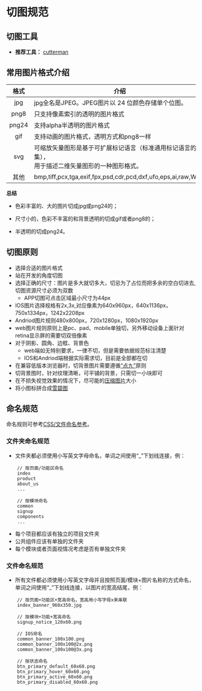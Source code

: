 # 切图规范

## 切图工具
- **推荐工具：** [cutterman](http://www.cutterman.cn/zh/cutterman)

## 常用图片格式介绍
| 格式      |    介绍 |
| :--------: | --------|
| jpg  | jpg全名是JPEG。JPEG图片以 24 位颜色存储单个位图。 |
| png8  | 只支持像素索引的透明的图片格式 |
| png24  | 支持alpha半透明的图片格式 |
| gif  | 支持动画的图片格式，透明方式和png8一样 |
| svg  | 可缩放矢量图形是基于可扩展标记语言（标准通用标记语言的子集），<br>用于描述二维矢量图形的一种图形格式。 |
| 其他  | bmp,tiff,pcx,tga,exif,fpx,psd,cdr,pcd,dxf,ufo,eps,ai,raw,WMF |

**总结**
* 色彩丰富的、大的图片切成jpg或png24的；

* 尺寸小的，色彩不丰富的和背景透明的切成gif或者png8的；

* 半透明的切成png24。 

## 切图原则
- 选择合适的图片格式
- 站在开发的角度切图
- 选择正确的尺寸：图片是多大就切多大，切忌为了占位而把多余的空白切进去,切图资源尺寸必须为双数
    - APP切图可点击区域最小尺寸为44px
- IOS图片选择规格有2x,3x,对应像素为640x960px，640x1136px，750x1334px，1242x2208px
- Andriod图片规则480x800px，720x1280px，1080x1920px
- web图片规则原则上是pc、pad、mobile单独切，另外移动设备上面针对retina显示屏的需要切双倍像素
- 对于阴影、圆角、边框、背景色
    + web端如无特别要求，一律不切，但是需要依据规范标注清楚
    + IOS和Andriod端根据实际需求切，目前是全部都在切
- 在兼容低版本浏览器时，切背景图片需要遵循[“点九”](https://www.baidu.com/link?url=gWfllR2sgveq4m5MFbArtPpuls-ZEnk4_e0urtVJ8HM5PpYXILs0AKiHQRCxHXvYW4rorTWU2AG-1mvGuwQiNEb2imQiSJQzTJqxo3DHZ4_&wd=&eqid=8edb5298000069c0000000055923d974)原则
- 切背景图时，针对纹理清晰，可平铺的背景，只需切一小块即可
- 在不损失视觉效果的情况下，尽可能的[压缩图片](https://tinypng.com/)大小
- 将小图标拼合成[雪碧图](http://www.imooc.com/learn/93)

## 命名规范
命名规则可参考[CSS/文件命名参考](/standard/fe/naming.md)。

### 文件夹命名规范
- 文件夹都必须使用小写英文字母命名，单词之间使用“_”下划线连接，例：
```
    // 按页面/功能区命名
    index
    product
    about_us
    ...

    // 按模块命名
    common
    signup
    components
    ...
```
- 每个项目都应该有独立的项目文件夹
- 公共组件应该有单独的文件夹
- 每个模块或者页面视情况考虑是否有单独文件夹

### 文件命名规范
- 所有文件都必须使用小写英文字母并且按照页面/模块+图片名称的方式命名，单词之间使用“_”下划线连接，以图片的宽高结尾，例：
```
    // 按页面+功能区+宽高命名，宽高用小写字母x来串联
    index_banner_960x350.jpg

    // 按模块+功能+宽高命名
    signup_notice_120x60.png

    // IOS命名
    common_banner_100x100.png
    common_banner_100x100@2x.png
    common_banner_100x100@3x.png

    // 按状态命名
    btn_primary_default_60x60.png
    btn_primary_hover_60x60.png
    btn_primary_active_60x60.png
    btn_primary_disabled_60x60.png
```
